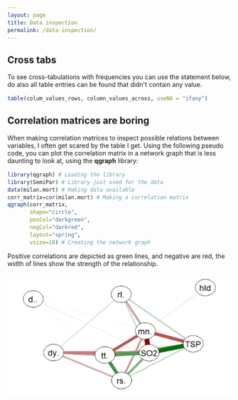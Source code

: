 ```yaml
---
layout: page
title: Data inspection
permalink: /data-inspection/
---
```

## Cross tabs

To see cross-tabulations with frequencies you can use the statement below, do also all table entries can be found that didn't contain any value. 

```r
table(colum_values_rows, column_values_across, useNA = "ifany")
```

## Correlation matrices are boring

When making correlation matrices to inspect possible relations between variables, I often get scared by the table I get. Using the following pseudo code, you can plot the correlation matrix in a network graph that is less daunting to look at, using the **qgraph** library: 

```r
library(qgraph) # Loading the library 
library(SemiPar) # Library just used for the data 
data(milan.mort) # Making data available 
corr_matrix=cor(milan.mort) # Making a correlation matrix 
qgraph(corr_matrix, 
       shape="circle", 
       posCol="darkgreen", 
       negCol="darkred", 
       layout="spring", 
       vsize=10) # Creating the network graph 
```

Positive correlations are depicted as green lines, and negative are red, the width of lines show the strength of the relationship.

<img src="/_pages/snippets-and-tips/correlation-network.png" alt="Correlation network" align="center"/> 

